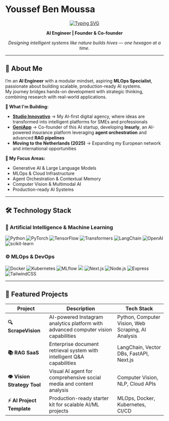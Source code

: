# Youssef Ben Moussa

<div align="center">

[![Typing SVG](https://readme-typing-svg.herokuapp.com?font=Fira+Code&weight=600&size=28&pause=1000&color=2E86C1&center=true&vCenter=true&random=false&width=800&height=60&lines=AI+Engineer+%26+MLOps+Specialist;Transforming+Ideas+into+Production;Building+Scalable+AI+Solutions)](https://git.io/typing-svg)


**AI Engineer | Founder & Co-founder**

*Designing intelligent systems like nature builds hives — one hexagon at a time.*


</div>

---

## 🚀 About Me

I’m an **AI Engineer** with a modular mindset, aspiring **MLOps Specialist**, passionate about building scalable, production-ready AI systems.  
My journey bridges hands-on development with strategic thinking, combining research with real-world applications.

**🌟 What I'm Building:**
- **[Studio Innovativo](https://studioinnovativo.it)** → My AI-first digital agency, where ideas are transformed into intelligent platforms for SMEs and professionals  
- **[GeniApp](http://geniapp.it)** → Co-founder of this AI startup, developing **Insurly**, an AI-powered insurance platform leveraging **agent orchestration** and advanced **RAG pipelines**  
- **Moving to the Netherlands (2025)** → Expanding my European network and international opportunities  

**🎯 My Focus Areas:**
- Generative AI & Large Language Models  
- MLOps & Cloud Infrastructure  
- Agent Orchestration & Contextual Memory  
- Computer Vision & Multimodal AI  
- Production-ready AI Systems  

---

## 🛠️ Technology Stack

### 🧠 Artificial Intelligence & Machine Learning
<p align="left">
<img src="https://img.shields.io/badge/Python-3776AB?style=for-the-badge&logo=python&logoColor=white" alt="Python"/>
<img src="https://img.shields.io/badge/PyTorch-EE4C2C?style=for-the-badge&logo=pytorch&logoColor=white" alt="PyTorch"/>
<img src="https://img.shields.io/badge/TensorFlow-FF6F00?style=for-the-badge&logo=tensorflow&logoColor=white" alt="TensorFlow"/>
<img src="https://img.shields.io/badge/🤗%20Transformers-FFD21E?style=for-the-badge" alt="Transformers"/>
<img src="https://img.shields.io/badge/LangChain-1C3C3C?style=for-the-badge&logo=langchain&logoColor=white" alt="LangChain"/>
<img src="https://img.shields.io/badge/OpenAI-412991?style=for-the-badge&logo=openai&logoColor=white" alt="OpenAI"/>
<img src="https://img.shields.io/badge/scikit--learn-F7931E?style=for-the-badge&logo=scikit-learn&logoColor=white" alt="scikit-learn"/>
</p>

### ⚙️ MLOps & DevOps
<p align="left">
<img src="https://img.shields.io/badge/Docker-2496ED?style=for-the-badge&logo=docker&logoColor=white" alt="Docker"/>
<img src="https://img.shields.io/badge/Kubernetes-326CE5?style=for-the-badge&logo=kubernetes&logoColor=white" alt="Kubernetes"/>
<img src="https://img.shields.io/badge/MLflow-0194E2?style=for-the-badge&logo=mlflow&logoColor=white" alt="MLflow"/>
<img src="https://img.shields.
<p align="left">
<img src="https://img.shields.io/badge/Next.js-000000?style=for-the-badge&logo=nextdotjs&logoColor=white" alt="Next.js"/>
<img src="https://img.shields.io/badge/Node.js-339933?style=for-the-badge&logo=nodedotjs&logoColor=white" alt="Node.js"/>
<img src="https://img.shields.io/badge/Express.js-000000?style=for-the-badge&logo=express&logoColor=white" alt="Express"/>
<img src="https://img.shields.io/badge/Tailwind%20CSS-06B6D4?style=for-the-badge&logo=tailwindcss&logoColor=white" alt="TailwindCSS"/>
</p>

---

## 🎯 Featured Projects

<div align="center">

| Project | Description | Tech Stack |
|---------|-------------|------------|
| **🔍 ScrapeVision** | AI-powered Instagram analytics platform with advanced computer vision capabilities | Python, Computer Vision, Web Scraping, AI Analysis |
| **📚 RAG SaaS** | Enterprise document retrieval system with intelligent Q&A capabilities | LangChain, Vector DBs, FastAPI, Next.js |
| **👁️ Vision Strategy Tool** | Visual AI agent for comprehensive social media and content analysis | Computer Vision, NLP, Cloud APIs |
| **⚡ AI Project Template** | Production-ready starter kit for scalable AI/ML projects | MLOps, Docker, Kubernetes, CI/CD |

